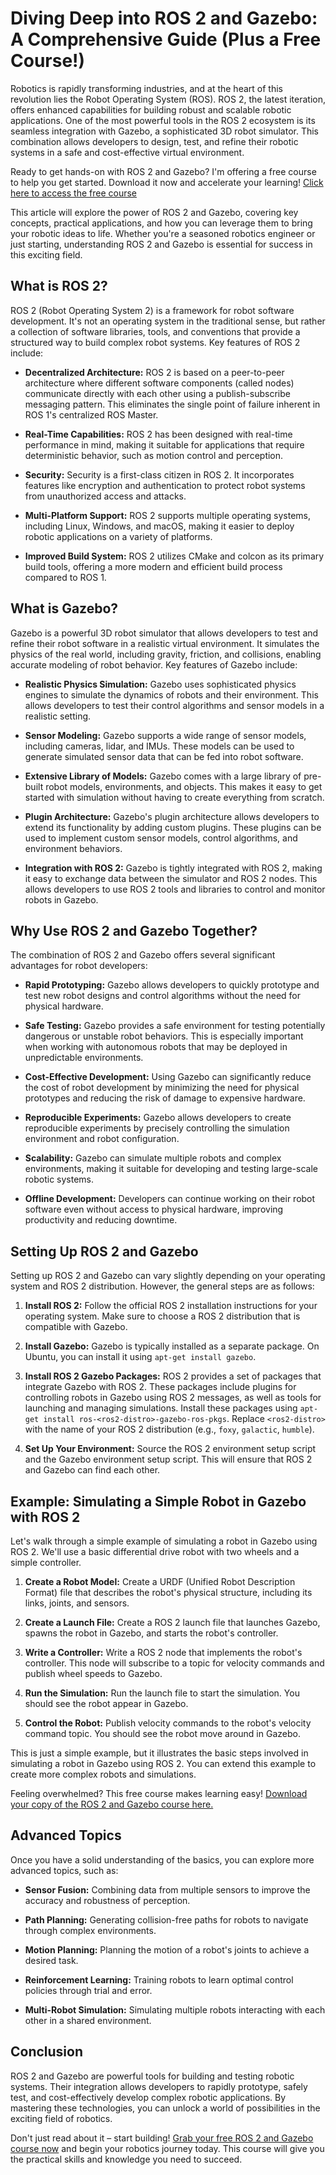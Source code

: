 # Diving Deep into ROS 2 and Gazebo: A Comprehensive Guide (Plus a Free Course!)

Robotics is rapidly transforming industries, and at the heart of this revolution lies the Robot Operating System (ROS). ROS 2, the latest iteration, offers enhanced capabilities for building robust and scalable robotic applications.  One of the most powerful tools in the ROS 2 ecosystem is its seamless integration with Gazebo, a sophisticated 3D robot simulator. This combination allows developers to design, test, and refine their robotic systems in a safe and cost-effective virtual environment.

Ready to get hands-on with ROS 2 and Gazebo?  I'm offering a free course to help you get started.  Download it now and accelerate your learning! [Click here to access the free course](https://udemywork.com/ros2-gazebo)

This article will explore the power of ROS 2 and Gazebo, covering key concepts, practical applications, and how you can leverage them to bring your robotic ideas to life.  Whether you're a seasoned robotics engineer or just starting, understanding ROS 2 and Gazebo is essential for success in this exciting field.

## What is ROS 2?

ROS 2 (Robot Operating System 2) is a framework for robot software development.  It's not an operating system in the traditional sense, but rather a collection of software libraries, tools, and conventions that provide a structured way to build complex robot systems. Key features of ROS 2 include:

*   **Decentralized Architecture:** ROS 2 is based on a peer-to-peer architecture where different software components (called nodes) communicate directly with each other using a publish-subscribe messaging pattern.  This eliminates the single point of failure inherent in ROS 1's centralized ROS Master.

*   **Real-Time Capabilities:** ROS 2 has been designed with real-time performance in mind, making it suitable for applications that require deterministic behavior, such as motion control and perception.

*   **Security:** Security is a first-class citizen in ROS 2. It incorporates features like encryption and authentication to protect robot systems from unauthorized access and attacks.

*   **Multi-Platform Support:** ROS 2 supports multiple operating systems, including Linux, Windows, and macOS, making it easier to deploy robotic applications on a variety of platforms.

*   **Improved Build System:**  ROS 2 utilizes CMake and colcon as its primary build tools, offering a more modern and efficient build process compared to ROS 1.

## What is Gazebo?

Gazebo is a powerful 3D robot simulator that allows developers to test and refine their robot software in a realistic virtual environment.  It simulates the physics of the real world, including gravity, friction, and collisions, enabling accurate modeling of robot behavior. Key features of Gazebo include:

*   **Realistic Physics Simulation:** Gazebo uses sophisticated physics engines to simulate the dynamics of robots and their environment.  This allows developers to test their control algorithms and sensor models in a realistic setting.

*   **Sensor Modeling:** Gazebo supports a wide range of sensor models, including cameras, lidar, and IMUs.  These models can be used to generate simulated sensor data that can be fed into robot software.

*   **Extensive Library of Models:** Gazebo comes with a large library of pre-built robot models, environments, and objects.  This makes it easy to get started with simulation without having to create everything from scratch.

*   **Plugin Architecture:** Gazebo's plugin architecture allows developers to extend its functionality by adding custom plugins.  These plugins can be used to implement custom sensor models, control algorithms, and environment behaviors.

*   **Integration with ROS 2:** Gazebo is tightly integrated with ROS 2, making it easy to exchange data between the simulator and ROS 2 nodes. This allows developers to use ROS 2 tools and libraries to control and monitor robots in Gazebo.

## Why Use ROS 2 and Gazebo Together?

The combination of ROS 2 and Gazebo offers several significant advantages for robot developers:

*   **Rapid Prototyping:**  Gazebo allows developers to quickly prototype and test new robot designs and control algorithms without the need for physical hardware.

*   **Safe Testing:** Gazebo provides a safe environment for testing potentially dangerous or unstable robot behaviors. This is especially important when working with autonomous robots that may be deployed in unpredictable environments.

*   **Cost-Effective Development:** Using Gazebo can significantly reduce the cost of robot development by minimizing the need for physical prototypes and reducing the risk of damage to expensive hardware.

*   **Reproducible Experiments:**  Gazebo allows developers to create reproducible experiments by precisely controlling the simulation environment and robot configuration.

*   **Scalability:**  Gazebo can simulate multiple robots and complex environments, making it suitable for developing and testing large-scale robotic systems.

*   **Offline Development:** Developers can continue working on their robot software even without access to physical hardware, improving productivity and reducing downtime.

## Setting Up ROS 2 and Gazebo

Setting up ROS 2 and Gazebo can vary slightly depending on your operating system and ROS 2 distribution.  However, the general steps are as follows:

1.  **Install ROS 2:** Follow the official ROS 2 installation instructions for your operating system. Make sure to choose a ROS 2 distribution that is compatible with Gazebo.

2.  **Install Gazebo:** Gazebo is typically installed as a separate package.  On Ubuntu, you can install it using `apt-get install gazebo`.

3.  **Install ROS 2 Gazebo Packages:** ROS 2 provides a set of packages that integrate Gazebo with ROS 2. These packages include plugins for controlling robots in Gazebo using ROS 2 messages, as well as tools for launching and managing simulations.  Install these packages using `apt-get install ros-<ros2-distro>-gazebo-ros-pkgs`. Replace `<ros2-distro>` with the name of your ROS 2 distribution (e.g., `foxy`, `galactic`, `humble`).

4.  **Set Up Your Environment:** Source the ROS 2 environment setup script and the Gazebo environment setup script.  This will ensure that ROS 2 and Gazebo can find each other.

## Example: Simulating a Simple Robot in Gazebo with ROS 2

Let's walk through a simple example of simulating a robot in Gazebo using ROS 2.  We'll use a basic differential drive robot with two wheels and a simple controller.

1.  **Create a Robot Model:** Create a URDF (Unified Robot Description Format) file that describes the robot's physical structure, including its links, joints, and sensors.

2.  **Create a Launch File:** Create a ROS 2 launch file that launches Gazebo, spawns the robot in Gazebo, and starts the robot's controller.

3.  **Write a Controller:** Write a ROS 2 node that implements the robot's controller.  This node will subscribe to a topic for velocity commands and publish wheel speeds to Gazebo.

4.  **Run the Simulation:**  Run the launch file to start the simulation.  You should see the robot appear in Gazebo.

5.  **Control the Robot:** Publish velocity commands to the robot's velocity command topic.  You should see the robot move around in Gazebo.

This is just a simple example, but it illustrates the basic steps involved in simulating a robot in Gazebo using ROS 2.  You can extend this example to create more complex robots and simulations.

Feeling overwhelmed? This free course makes learning easy!  [Download your copy of the ROS 2 and Gazebo course here.](https://udemywork.com/ros2-gazebo)

## Advanced Topics

Once you have a solid understanding of the basics, you can explore more advanced topics, such as:

*   **Sensor Fusion:**  Combining data from multiple sensors to improve the accuracy and robustness of perception.

*   **Path Planning:**  Generating collision-free paths for robots to navigate through complex environments.

*   **Motion Planning:**  Planning the motion of a robot's joints to achieve a desired task.

*   **Reinforcement Learning:** Training robots to learn optimal control policies through trial and error.

*   **Multi-Robot Simulation:**  Simulating multiple robots interacting with each other in a shared environment.

## Conclusion

ROS 2 and Gazebo are powerful tools for building and testing robotic systems.  Their integration allows developers to rapidly prototype, safely test, and cost-effectively develop complex robotic applications. By mastering these technologies, you can unlock a world of possibilities in the exciting field of robotics.

Don't just read about it – start building!  [Grab your free ROS 2 and Gazebo course now](https://udemywork.com/ros2-gazebo) and begin your robotics journey today.  This course will give you the practical skills and knowledge you need to succeed.
